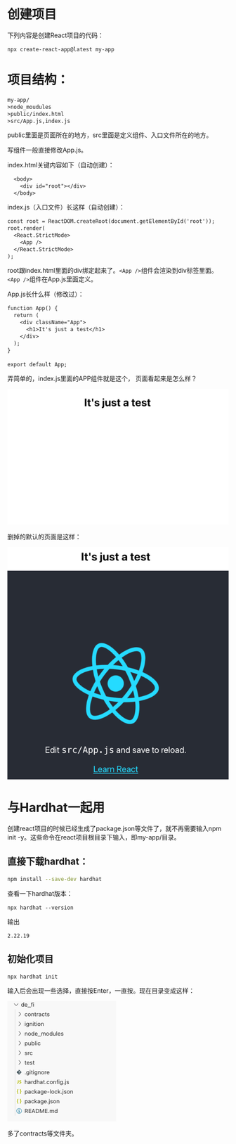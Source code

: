 # 创建项目
下列内容是创建React项目的代码：
```bash
npx create-react-app@latest my-app
```
# 项目结构：
```
my-app/
>node_moudules
>public/index.html
>src/App.js,index.js
```
public里面是页面所在的地方，src里面是定义组件、入口文件所在的地方。

写组件一般直接修改App.js。

index.html关键内容如下（自动创建）：
```
  <body>
    <div id="root"></div>
  </body>
```
index.js（入口文件）长这样（自动创建）：
```
const root = ReactDOM.createRoot(document.getElementById('root'));
root.render(
  <React.StrictMode>
    <App />
  </React.StrictMode>
);
```
root跟index.html里面的div绑定起来了。`<App />`组件会渲染到div标签里面。`<App />`组件在App.js里面定义。

App.js长什么样（修改过）：
```
function App() {
  return (
    <div className="App">
      <h1>It's just a test</h1>
    </div>
  );
}

export default App;
```
弄简单的，index.js里面的APP组件就是这个，
页面看起来是怎么样？

![test](test.png)

删掉的默认的页面是这样：

![test](test2.png)

# 与Hardhat一起用
创建react项目的时候已经生成了package.json等文件了，就不再需要输入npm init -y。这些命令在react项目根目录下输入，即my-app/目录。
## 直接下载hardhat：
```bash
npm install --save-dev hardhat
```
查看一下hardhat版本：
```
npx hardhat --version
```
输出
```
2.22.19
```
## 初始化项目
```
npx hardhat init
```
输入后会出现一些选择，直接按Enter，一直按。现在目录变成这样：

![test](test3.png)

多了contracts等文件夹。
